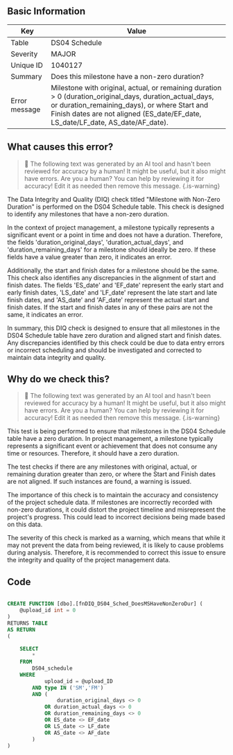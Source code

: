 ## Basic Information
| Key         | Value          |
|-------------|----------------|
| Table       | DS04 Schedule |
| Severity    | MAJOR |
| Unique ID   | 1040127   |
| Summary     | Does this milestone have a non-zero duration? |
| Error message | Milestone with original, actual, or remaining duration > 0 (duration_original_days, duration_actual_days, or duration_remaining_days), or where Start and Finish dates are not aligned (ES_date/EF_date, LS_date/LF_date, AS_date/AF_date). |

## What causes this error?

> :robot: The following text was generated by an AI tool and hasn't been reviewed for accuracy by a human! It might be useful, but it also might have errors. Are you a human? You can help by reviewing it for accuracy! Edit it as needed then remove this message.
{.is-warning}

The Data Integrity and Quality (DIQ) check titled "Milestone with Non-Zero Duration" is performed on the DS04 Schedule table. This check is designed to identify any milestones that have a non-zero duration. 

In the context of project management, a milestone typically represents a significant event or a point in time and does not have a duration. Therefore, the fields 'duration_original_days', 'duration_actual_days', and 'duration_remaining_days' for a milestone should ideally be zero. If these fields have a value greater than zero, it indicates an error.

Additionally, the start and finish dates for a milestone should be the same. This check also identifies any discrepancies in the alignment of start and finish dates. The fields 'ES_date' and 'EF_date' represent the early start and early finish dates, 'LS_date' and 'LF_date' represent the late start and late finish dates, and 'AS_date' and 'AF_date' represent the actual start and finish dates. If the start and finish dates in any of these pairs are not the same, it indicates an error.

In summary, this DIQ check is designed to ensure that all milestones in the DS04 Schedule table have zero duration and aligned start and finish dates. Any discrepancies identified by this check could be due to data entry errors or incorrect scheduling and should be investigated and corrected to maintain data integrity and quality.
## Why do we check this?

> :robot: The following text was generated by an AI tool and hasn't been reviewed for accuracy by a human! It might be useful, but it also might have errors. Are you a human? You can help by reviewing it for accuracy! Edit it as needed then remove this message.
{.is-warning}

This test is being performed to ensure that milestones in the DS04 Schedule table have a zero duration. In project management, a milestone typically represents a significant event or achievement that does not consume any time or resources. Therefore, it should have a zero duration. 

The test checks if there are any milestones with original, actual, or remaining duration greater than zero, or where the Start and Finish dates are not aligned. If such instances are found, a warning is issued. 

The importance of this check is to maintain the accuracy and consistency of the project schedule data. If milestones are incorrectly recorded with non-zero durations, it could distort the project timeline and misrepresent the project's progress. This could lead to incorrect decisions being made based on this data. 

The severity of this check is marked as a warning, which means that while it may not prevent the data from being reviewed, it is likely to cause problems during analysis. Therefore, it is recommended to correct this issue to ensure the integrity and quality of the project management data.
## Code

```sql

CREATE FUNCTION [dbo].[fnDIQ_DS04_Sched_DoesMSHaveNonZeroDur] (
	@upload_id int = 0
)
RETURNS TABLE
AS RETURN
(
	
	SELECT
		*
	FROM
		DS04_schedule
	WHERE
			upload_id = @upload_ID
		AND type IN ('SM','FM')
		AND (
				duration_original_days <> 0 
			OR duration_actual_days <> 0
			OR duration_remaining_days <> 0
			OR ES_date <> EF_date
			OR LS_date <> LF_date
			OR AS_date <> AF_date
		)
)
```
